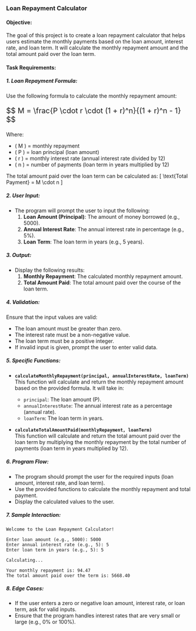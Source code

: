### Loan Repayment Calculator

#### **Objective:**
The goal of this project is to create a loan repayment calculator that helps users estimate the monthly payments based on the loan amount, interest rate, and loan term. It will calculate the monthly repayment amount and the total amount paid over the loan term.

#### **Task Requirements:**

##### **1. Loan Repayment Formula:**
Use the following formula to calculate the monthly repayment amount:

<p style="font-size: 20px;">$$ M = \frac{P \cdot r \cdot (1 + r)^n}{(1 + r)^n - 1} $$</p>



Where:
- \( M \) = monthly repayment
- \( P \) = loan principal (loan amount)
- \( r \) = monthly interest rate (annual interest rate divided by 12)
- \( n \) = number of payments (loan term in years multiplied by 12)

The total amount paid over the loan term can be calculated as:
\[
\text{Total Payment} = M \cdot n
\]

##### **2. User Input:**
- The program will prompt the user to input the following:
  1. **Loan Amount (Principal)**: The amount of money borrowed (e.g., 5000).
  2. **Annual Interest Rate**: The annual interest rate in percentage (e.g., 5%).
  3. **Loan Term**: The loan term in years (e.g., 5 years).

##### **3. Output:**
- Display the following results:
  1. **Monthly Repayment**: The calculated monthly repayment amount.
  2. **Total Amount Paid**: The total amount paid over the course of the loan term.

##### **4. Validation:**
Ensure that the input values are valid:
- The loan amount must be greater than zero.
- The interest rate must be a non-negative value.
- The loan term must be a positive integer.
- If invalid input is given, prompt the user to enter valid data.

##### **5. Specific Functions:**

- **`calculateMonthlyRepayment(principal, annualInterestRate, loanTerm)`**  
  This function will calculate and return the monthly repayment amount based on the provided formula. It will take in:
  - `principal`: The loan amount (P).
  - `annualInterestRate`: The annual interest rate as a percentage (annual rate).
  - `loanTerm`: The loan term in years.

- **`calculateTotalAmountPaid(monthlyRepayment, loanTerm)`**  
  This function will calculate and return the total amount paid over the loan term by multiplying the monthly repayment by the total number of payments (loan term in years multiplied by 12).

##### **6. Program Flow:**
- The program should prompt the user for the required inputs (loan amount, interest rate, and loan term).
- Use the provided functions to calculate the monthly repayment and total payment.
- Display the calculated values to the user.

##### **7. Sample Interaction:**

```
Welcome to the Loan Repayment Calculator!

Enter loan amount (e.g., 5000): 5000
Enter annual interest rate (e.g., 5): 5
Enter loan term in years (e.g., 5): 5

Calculating...

Your monthly repayment is: 94.47
The total amount paid over the term is: 5668.40
```

##### **8. Edge Cases:**
- If the user enters a zero or negative loan amount, interest rate, or loan term, ask for valid inputs.
- Ensure that the program handles interest rates that are very small or large (e.g., 0% or 100%).

